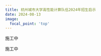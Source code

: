 ```yaml
---
title: 杭州城市大学高性能计算队伍2024年招生启示
date: 2024-08-13
image:
  focal_point: 'top'
---
```


施工中

<!--more-->

施工中
